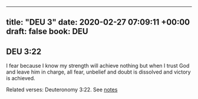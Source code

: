 
---
title: "DEU 3"
date: 2020-02-27 07:09:11 +00:00
draft: false
book: DEU
---

## DEU 3:22

I fear because I know my strength will achieve nothing but when I trust God and leave him in charge, all fear, unbelief and doubt is dissolved and victory is achieved.

Related verses: Deuteronomy 3:22. See [notes](https://my.bible.com/notes/3373322276405240768)

